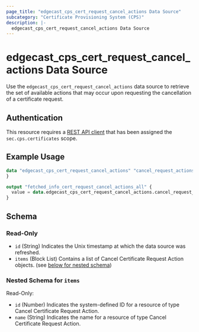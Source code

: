 ```yaml
---
page_title: "edgecast_cps_cert_request_cancel_actions Data Source"
subcategory: "Certificate Provisioning System (CPS)"
description: |-
  edgecast_cps_cert_request_cancel_actions Data Source
---
```


# edgecast_cps_cert_request_cancel_actions Data Source

Use the `edgecast_cps_cert_request_cancel_actions` data source to retrieve the set of available actions that may occur upon requesting the cancellation of a certificate request.

## Authentication

This resource requires a [REST API client](../guides/authentication#rest-api-oauth-20-client-credentials) that has been assigned the `sec.cps.certificates` scope.

## Example Usage

```terraform
data "edgecast_cps_cert_request_cancel_actions" "cancel_request_actions" {
}

output "fetched_info_cert_request_cancel_actions_all" {
  value = data.edgecast_cps_cert_request_cancel_actions.cancel_request_actions.items
}
```

<!-- schema generated by tfplugindocs -->
## Schema

### Read-Only

- `id` (String) Indicates the Unix timestamp at which the data source was refreshed.
- `items` (Block List) Contains a list of Cancel Certificate Request Action objects. (see [below for nested schema](#nestedblock--items))

<a id="nestedblock--items"></a>
### Nested Schema for `items`

Read-Only:

- `id` (Number) Indicates the system-defined ID for a resource of type Cancel Certificate Request Action.
- `name` (String) Indicates the name for a resource of type Cancel Certificate Request Action.
